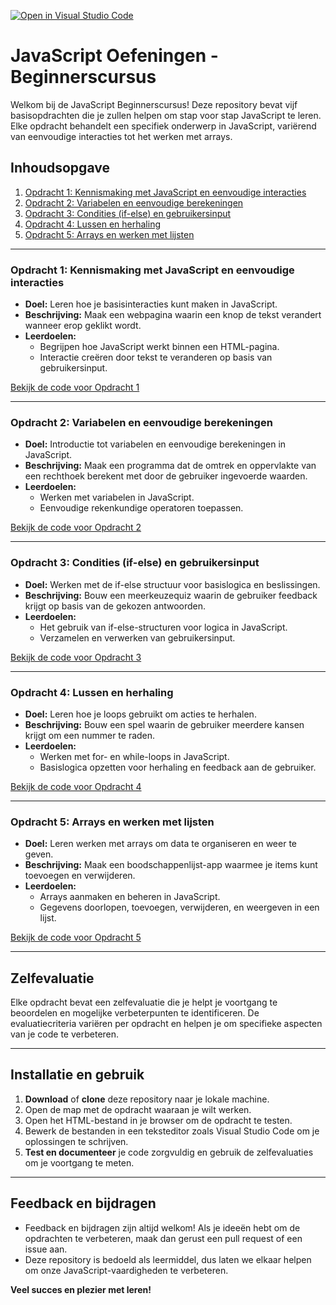 [![Open in Visual Studio Code](https://classroom.github.com/assets/open-in-vscode-2e0aaae1b6195c2367325f4f02e2d04e9abb55f0b24a779b69b11b9e10269abc.svg)](https://classroom.github.com/online_ide?assignment_repo_id=17086528&assignment_repo_type=AssignmentRepo)
# JavaScript Oefeningen - Beginnerscursus

Welkom bij de JavaScript Beginnerscursus! Deze repository bevat vijf basisopdrachten die je zullen helpen om stap voor stap JavaScript te leren. Elke opdracht behandelt een specifiek onderwerp in JavaScript, variërend van eenvoudige interacties tot het werken met arrays.

## Inhoudsopgave

1. [Opdracht 1: Kennismaking met JavaScript en eenvoudige interacties](#opdracht-1-kennismaking-met-javascript-en-eenvoudige-interacties)
2. [Opdracht 2: Variabelen en eenvoudige berekeningen](#opdracht-2-variabelen-en-eenvoudige-berekeningen)
3. [Opdracht 3: Condities (if-else) en gebruikersinput](#opdracht-3-condities-if-else-en-gebruikersinput)
4. [Opdracht 4: Lussen en herhaling](#opdracht-4-lussen-en-herhaling)
5. [Opdracht 5: Arrays en werken met lijsten](#opdracht-5-arrays-en-werken-met-lijsten)

---

### Opdracht 1: Kennismaking met JavaScript en eenvoudige interacties

- **Doel:** Leren hoe je basisinteracties kunt maken in JavaScript.
- **Beschrijving:** Maak een webpagina waarin een knop de tekst verandert wanneer erop geklikt wordt.
- **Leerdoelen:**
  - Begrijpen hoe JavaScript werkt binnen een HTML-pagina.
  - Interactie creëren door tekst te veranderen op basis van gebruikersinput.
  
[Bekijk de code voor Opdracht 1](./JavascriptOpdracht01_Kennismaking/README.md)

---

### Opdracht 2: Variabelen en eenvoudige berekeningen

- **Doel:** Introductie tot variabelen en eenvoudige berekeningen in JavaScript.
- **Beschrijving:** Maak een programma dat de omtrek en oppervlakte van een rechthoek berekent met door de gebruiker ingevoerde waarden.
- **Leerdoelen:**
  - Werken met variabelen in JavaScript.
  - Eenvoudige rekenkundige operatoren toepassen.
  
[Bekijk de code voor Opdracht 2](./JavascriptOpdracht02_Variabelen-en-Operatoren)

---

### Opdracht 3: Condities (if-else) en gebruikersinput

- **Doel:** Werken met de if-else structuur voor basislogica en beslissingen.
- **Beschrijving:** Bouw een meerkeuzequiz waarin de gebruiker feedback krijgt op basis van de gekozen antwoorden.
- **Leerdoelen:**
  - Het gebruik van if-else-structuren voor logica in JavaScript.
  - Verzamelen en verwerken van gebruikersinput.
  
[Bekijk de code voor Opdracht 3](./JavascriptOpdracht03_Conditionele-statements)

---

### Opdracht 4: Lussen en herhaling

- **Doel:** Leren hoe je loops gebruikt om acties te herhalen.
- **Beschrijving:** Bouw een spel waarin de gebruiker meerdere kansen krijgt om een nummer te raden.
- **Leerdoelen:**
  - Werken met for- en while-loops in JavaScript.
  - Basislogica opzetten voor herhaling en feedback aan de gebruiker.
  
[Bekijk de code voor Opdracht 4](./JavascriptOpdracht04_Lussen-en-herhaling)

---

### Opdracht 5: Arrays en werken met lijsten

- **Doel:** Leren werken met arrays om data te organiseren en weer te geven.
- **Beschrijving:** Maak een boodschappenlijst-app waarmee je items kunt toevoegen en verwijderen.
- **Leerdoelen:**
  - Arrays aanmaken en beheren in JavaScript.
  - Gegevens doorlopen, toevoegen, verwijderen, en weergeven in een lijst.
  
[Bekijk de code voor Opdracht 5](./JavascriptOpdracht05_Arrays-en-werken-met-lijsten)

---

## Zelfevaluatie

Elke opdracht bevat een zelfevaluatie die je helpt je voortgang te beoordelen en mogelijke verbeterpunten te identificeren. De evaluatiecriteria variëren per opdracht en helpen je om specifieke aspecten van je code te verbeteren.

---

## Installatie en gebruik

1. **Download** of **clone** deze repository naar je lokale machine.
2. Open de map met de opdracht waaraan je wilt werken.
3. Open het HTML-bestand in je browser om de opdracht te testen.
4. Bewerk de bestanden in een teksteditor zoals Visual Studio Code om je oplossingen te schrijven.
5. **Test en documenteer** je code zorgvuldig en gebruik de zelfevaluaties om je voortgang te meten.

---

## Feedback en bijdragen

- Feedback en bijdragen zijn altijd welkom! Als je ideeën hebt om de opdrachten te verbeteren, maak dan gerust een pull request of een issue aan.
- Deze repository is bedoeld als leermiddel, dus laten we elkaar helpen om onze JavaScript-vaardigheden te verbeteren.

**Veel succes en plezier met leren!**

